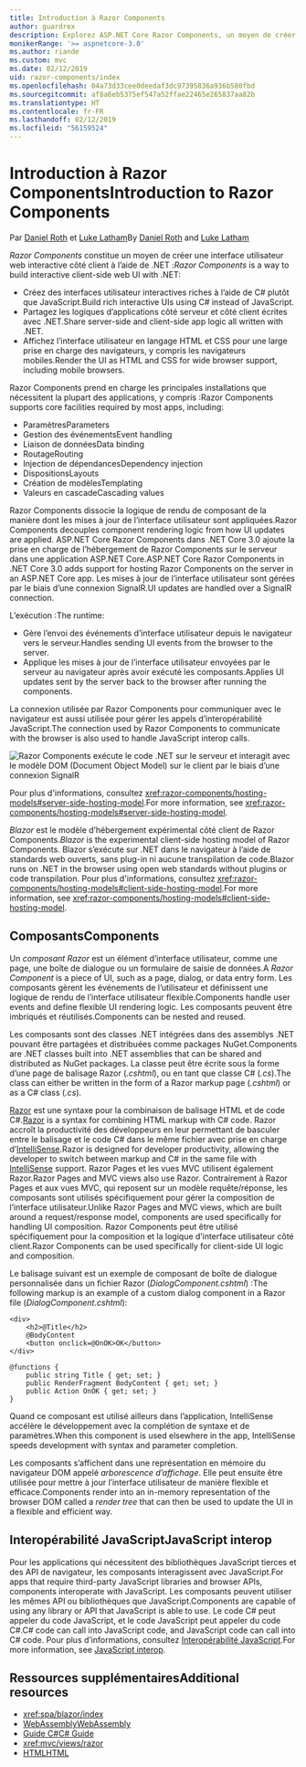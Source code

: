 ```yaml
---
title: Introduction à Razor Components
author: guardrex
description: Explorez ASP.NET Core Razor Components, un moyen de créer une interface utilisateur web interactive côté client à l’aide de .NET dans une application ASP.NET Core.
monikerRange: '>= aspnetcore-3.0'
ms.author: riande
ms.custom: mvc
ms.date: 02/12/2019
uid: razor-components/index
ms.openlocfilehash: 04a73d33cee0deedaf3dc97395836a936b580fbd
ms.sourcegitcommit: af8a6eb5375ef547a52ffae22465e265837aa82b
ms.translationtype: HT
ms.contentlocale: fr-FR
ms.lasthandoff: 02/12/2019
ms.locfileid: "56159524"
---
```

# <a name="introduction-to-razor-components"></a><span data-ttu-id="4aff3-103">Introduction à Razor Components</span><span class="sxs-lookup"><span data-stu-id="4aff3-103">Introduction to Razor Components</span></span>

<span data-ttu-id="4aff3-104">Par [Daniel Roth](https://github.com/danroth27) et [Luke Latham](https://github.com/guardrex)</span><span class="sxs-lookup"><span data-stu-id="4aff3-104">By [Daniel Roth](https://github.com/danroth27) and [Luke Latham](https://github.com/guardrex)</span></span>

<span data-ttu-id="4aff3-105">*Razor Components* constitue un moyen de créer une interface utilisateur web interactive côté client à l’aide de .NET :</span><span class="sxs-lookup"><span data-stu-id="4aff3-105">*Razor Components* is a way to build interactive client-side web UI with .NET:</span></span>

* <span data-ttu-id="4aff3-106">Créez des interfaces utilisateur interactives riches à l’aide de C# plutôt que JavaScript.</span><span class="sxs-lookup"><span data-stu-id="4aff3-106">Build rich interactive UIs using C# instead of JavaScript.</span></span>
* <span data-ttu-id="4aff3-107">Partagez les logiques d’applications côté serveur et côté client écrites avec .NET.</span><span class="sxs-lookup"><span data-stu-id="4aff3-107">Share server-side and client-side app logic all written with .NET.</span></span>
* <span data-ttu-id="4aff3-108">Affichez l’interface utilisateur en langage HTML et CSS pour une large prise en charge des navigateurs, y compris les navigateurs mobiles.</span><span class="sxs-lookup"><span data-stu-id="4aff3-108">Render the UI as HTML and CSS for wide browser support, including mobile browsers.</span></span>

<span data-ttu-id="4aff3-109">Razor Components prend en charge les principales installations que nécessitent la plupart des applications, y compris :</span><span class="sxs-lookup"><span data-stu-id="4aff3-109">Razor Components supports core facilities required by most apps, including:</span></span>

* <span data-ttu-id="4aff3-110">Paramètres</span><span class="sxs-lookup"><span data-stu-id="4aff3-110">Parameters</span></span>
* <span data-ttu-id="4aff3-111">Gestion des événements</span><span class="sxs-lookup"><span data-stu-id="4aff3-111">Event handling</span></span>
* <span data-ttu-id="4aff3-112">Liaison de données</span><span class="sxs-lookup"><span data-stu-id="4aff3-112">Data binding</span></span>
* <span data-ttu-id="4aff3-113">Routage</span><span class="sxs-lookup"><span data-stu-id="4aff3-113">Routing</span></span>
* <span data-ttu-id="4aff3-114">Injection de dépendances</span><span class="sxs-lookup"><span data-stu-id="4aff3-114">Dependency injection</span></span>
* <span data-ttu-id="4aff3-115">Dispositions</span><span class="sxs-lookup"><span data-stu-id="4aff3-115">Layouts</span></span>
* <span data-ttu-id="4aff3-116">Création de modèles</span><span class="sxs-lookup"><span data-stu-id="4aff3-116">Templating</span></span>
* <span data-ttu-id="4aff3-117">Valeurs en cascade</span><span class="sxs-lookup"><span data-stu-id="4aff3-117">Cascading values</span></span>

<span data-ttu-id="4aff3-118">Razor Components dissocie la logique de rendu de composant de la manière dont les mises à jour de l’interface utilisateur sont appliquées.</span><span class="sxs-lookup"><span data-stu-id="4aff3-118">Razor Components decouples component rendering logic from how UI updates are applied.</span></span> <span data-ttu-id="4aff3-119">ASP.NET Core Razor Components dans .NET Core 3.0 ajoute la prise en charge de l’hébergement de Razor Components sur le serveur dans une application ASP.NET Core.</span><span class="sxs-lookup"><span data-stu-id="4aff3-119">ASP.NET Core Razor Components in .NET Core 3.0 adds support for hosting Razor Components on the server in an ASP.NET Core app.</span></span> <span data-ttu-id="4aff3-120">Les mises à jour de l’interface utilisateur sont gérées par le biais d’une connexion SignalR.</span><span class="sxs-lookup"><span data-stu-id="4aff3-120">UI updates are handled over a SignalR connection.</span></span>

<span data-ttu-id="4aff3-121">L’exécution :</span><span class="sxs-lookup"><span data-stu-id="4aff3-121">The runtime:</span></span>

* <span data-ttu-id="4aff3-122">Gère l’envoi des événements d’interface utilisateur depuis le navigateur vers le serveur.</span><span class="sxs-lookup"><span data-stu-id="4aff3-122">Handles sending UI events from the browser to the server.</span></span>
* <span data-ttu-id="4aff3-123">Applique les mises à jour de l’interface utilisateur envoyées par le serveur au navigateur après avoir exécuté les composants.</span><span class="sxs-lookup"><span data-stu-id="4aff3-123">Applies UI updates sent by the server back to the browser after running the components.</span></span>

<span data-ttu-id="4aff3-124">La connexion utilisée par Razor Components pour communiquer avec le navigateur est aussi utilisée pour gérer les appels d’interopérabilité JavaScript.</span><span class="sxs-lookup"><span data-stu-id="4aff3-124">The connection used by Razor Components to communicate with the browser is also used to handle JavaScript interop calls.</span></span>

![Razor Components exécute le code .NET sur le serveur et interagit avec le modèle DOM (Document Object Model) sur le client par le biais d’une connexion SignalR](index/_static/aspnet-core-razor-components.png)

<span data-ttu-id="4aff3-126">Pour plus d'informations, consultez <xref:razor-components/hosting-models#server-side-hosting-model>.</span><span class="sxs-lookup"><span data-stu-id="4aff3-126">For more information, see <xref:razor-components/hosting-models#server-side-hosting-model>.</span></span>

<span data-ttu-id="4aff3-127">*Blazor* est le modèle d’hébergement expérimental côté client de Razor Components.</span><span class="sxs-lookup"><span data-stu-id="4aff3-127">*Blazor* is the experimental client-side hosting model of Razor Components.</span></span> <span data-ttu-id="4aff3-128">Blazor s’exécute sur .NET dans le navigateur à l’aide de standards web ouverts, sans plug-in ni aucune transpilation de code.</span><span class="sxs-lookup"><span data-stu-id="4aff3-128">Blazor runs on .NET in the browser using open web standards without plugins or code transpilation.</span></span> <span data-ttu-id="4aff3-129">Pour plus d'informations, consultez <xref:razor-components/hosting-models#client-side-hosting-model>.</span><span class="sxs-lookup"><span data-stu-id="4aff3-129">For more information, see <xref:razor-components/hosting-models#client-side-hosting-model>.</span></span>

## <a name="components"></a><span data-ttu-id="4aff3-130">Composants</span><span class="sxs-lookup"><span data-stu-id="4aff3-130">Components</span></span>

<span data-ttu-id="4aff3-131">Un *composant Razor* est un élément d’interface utilisateur, comme une page, une boîte de dialogue ou un formulaire de saisie de données.</span><span class="sxs-lookup"><span data-stu-id="4aff3-131">A *Razor Component* is a piece of UI, such as a page, dialog, or data entry form.</span></span> <span data-ttu-id="4aff3-132">Les composants gèrent les événements de l’utilisateur et définissent une logique de rendu de l’interface utilisateur flexible.</span><span class="sxs-lookup"><span data-stu-id="4aff3-132">Components handle user events and define flexible UI rendering logic.</span></span> <span data-ttu-id="4aff3-133">Les composants peuvent être imbriqués et réutilisés.</span><span class="sxs-lookup"><span data-stu-id="4aff3-133">Components can be nested and reused.</span></span>

<span data-ttu-id="4aff3-134">Les composants sont des classes .NET intégrées dans des assemblys .NET pouvant être partagées et distribuées comme packages NuGet.</span><span class="sxs-lookup"><span data-stu-id="4aff3-134">Components are .NET classes built into .NET assemblies that can be shared and distributed as NuGet packages.</span></span> <span data-ttu-id="4aff3-135">La classe peut être écrite sous la forme d’une page de balisage Razor (*.cshtml*), ou en tant que classe C# (*.cs*).</span><span class="sxs-lookup"><span data-stu-id="4aff3-135">The class can either be written in the form of a Razor markup page (*.cshtml*) or as a C# class (*.cs*).</span></span>

<span data-ttu-id="4aff3-136">[Razor](xref:mvc/views/razor) est une syntaxe pour la combinaison de balisage HTML et de code C#.</span><span class="sxs-lookup"><span data-stu-id="4aff3-136">[Razor](xref:mvc/views/razor) is a syntax for combining HTML markup with C# code.</span></span> <span data-ttu-id="4aff3-137">Razor accroît la productivité des développeurs en leur permettant de basculer entre le balisage et le code C# dans le même fichier avec prise en charge d’[IntelliSense](/visualstudio/ide/using-intellisense).</span><span class="sxs-lookup"><span data-stu-id="4aff3-137">Razor is designed for developer productivity, allowing the developer to switch between markup and C# in the same file with [IntelliSense](/visualstudio/ide/using-intellisense) support.</span></span> <span data-ttu-id="4aff3-138">Razor Pages et les vues MVC utilisent également Razor.</span><span class="sxs-lookup"><span data-stu-id="4aff3-138">Razor Pages and MVC views also use Razor.</span></span> <span data-ttu-id="4aff3-139">Contrairement à Razor Pages et aux vues MVC, qui reposent sur un modèle requête/réponse, les composants sont utilisés spécifiquement pour gérer la composition de l’interface utilisateur.</span><span class="sxs-lookup"><span data-stu-id="4aff3-139">Unlike Razor Pages and MVC views, which are built around a request/response model, components are used specifically for handling UI composition.</span></span> <span data-ttu-id="4aff3-140">Razor Components peut être utilisé spécifiquement pour la composition et la logique d’interface utilisateur côté client.</span><span class="sxs-lookup"><span data-stu-id="4aff3-140">Razor Components can be used specifically for client-side UI logic and composition.</span></span>

<span data-ttu-id="4aff3-141">Le balisage suivant est un exemple de composant de boîte de dialogue personnalisée dans un fichier Razor (*DialogComponent.cshtml*) :</span><span class="sxs-lookup"><span data-stu-id="4aff3-141">The following markup is an example of a custom dialog component in a Razor file (*DialogComponent.cshtml*):</span></span>

```cshtml
<div>
    <h2>@Title</h2>
    @BodyContent
    <button onclick=@OnOK>OK</button>
</div>

@functions {
    public string Title { get; set; }
    public RenderFragment BodyContent { get; set; }
    public Action OnOK { get; set; }
}
```

<span data-ttu-id="4aff3-142">Quand ce composant est utilisé ailleurs dans l’application, IntelliSense accélère le développement avec la complétion de syntaxe et de paramètres.</span><span class="sxs-lookup"><span data-stu-id="4aff3-142">When this component is used elsewhere in the app, IntelliSense speeds development with syntax and parameter completion.</span></span>

<span data-ttu-id="4aff3-143">Les composants s’affichent dans une représentation en mémoire du navigateur DOM appelé *arborescence d’affichage*. Elle peut ensuite être utilisée pour mettre à jour l’interface utilisateur de manière flexible et efficace.</span><span class="sxs-lookup"><span data-stu-id="4aff3-143">Components render into an in-memory representation of the browser DOM called a *render tree* that can then be used to update the UI in a flexible and efficient way.</span></span>

## <a name="javascript-interop"></a><span data-ttu-id="4aff3-144">Interopérabilité JavaScript</span><span class="sxs-lookup"><span data-stu-id="4aff3-144">JavaScript interop</span></span>

<span data-ttu-id="4aff3-145">Pour les applications qui nécessitent des bibliothèques JavaScript tierces et des API de navigateur, les composants interagissent avec JavaScript.</span><span class="sxs-lookup"><span data-stu-id="4aff3-145">For apps that require third-party JavaScript libraries and browser APIs, components interoperate with JavaScript.</span></span> <span data-ttu-id="4aff3-146">Les composants peuvent utiliser les mêmes API ou bibliothèques que JavaScript.</span><span class="sxs-lookup"><span data-stu-id="4aff3-146">Components are capable of using any library or API that JavaScript is able to use.</span></span> <span data-ttu-id="4aff3-147">Le code C# peut appeler du code JavaScript, et le code JavaScript peut appeler du code C#.</span><span class="sxs-lookup"><span data-stu-id="4aff3-147">C# code can call into JavaScript code, and JavaScript code can call into C# code.</span></span> <span data-ttu-id="4aff3-148">Pour plus d’informations, consultez [Interopérabilité JavaScript](xref:razor-components/javascript-interop).</span><span class="sxs-lookup"><span data-stu-id="4aff3-148">For more information, see [JavaScript interop](xref:razor-components/javascript-interop).</span></span>

## <a name="additional-resources"></a><span data-ttu-id="4aff3-149">Ressources supplémentaires</span><span class="sxs-lookup"><span data-stu-id="4aff3-149">Additional resources</span></span>

* <xref:spa/blazor/index>
* [<span data-ttu-id="4aff3-150">WebAssembly</span><span class="sxs-lookup"><span data-stu-id="4aff3-150">WebAssembly</span></span>](http://webassembly.org/)
* [<span data-ttu-id="4aff3-151">Guide C#</span><span class="sxs-lookup"><span data-stu-id="4aff3-151">C# Guide</span></span>](/dotnet/csharp/)
* <xref:mvc/views/razor>
* [<span data-ttu-id="4aff3-152">HTML</span><span class="sxs-lookup"><span data-stu-id="4aff3-152">HTML</span></span>](https://www.w3.org/html/)

